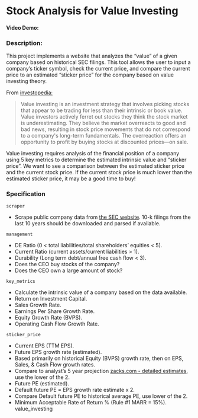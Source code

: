 # Stock Analysis for Value Investing
#### Video Demo:  <URL HERE>
### Description:
This project implements a website that analyzes the “value” of a given company based on historical SEC filings. This tool allows the user to input a company’s ticker symbol, check the current price, and compare the current price to an estimated “sticker price” for the company based on value investing theory. 

From [investopedia:](https://www.investopedia.com/terms/v/valueinvesting.asp)

> Value investing is an investment strategy that involves picking stocks that appear to be trading for less than their intrinsic or book value. Value investors actively ferret out stocks they think the stock market is underestimating. They believe the market overreacts to good and bad news, resulting in stock price movements that do not correspond to a company's long-term fundamentals. The overreaction offers an opportunity to profit by buying stocks at discounted prices—on sale.

Value investing requires analysis of the financial position of a company using 5 key metrics to determine the estimated intrinsic value and “sticker price”. We want to see a comparison between the estimated sticker price and the current stock price. If the current stock price is much lower than the estimated sticker price, it may be a good time to buy!

### Specification

`scraper`
- Scrape public company data from [the SEC website](https://www.sec.gov/dera/data/financial-statement-data-sets.html). 10-k filings from the last 10 years should be downloaded and parsed if available. 

`management`
- DE Ratio (0 < total liabilities/total shareholders’ equities < 5).
- Current Ratio (current assets/current liabilities > 1). 
- Durability (Long term debt/annual free cash flow < 3).
- Does the CEO buy stocks of the company? 
- Does the CEO own a large amount of stock?

`key_metrics`
- Calculate the intrinsic value of a company based on the data available. 
- Return on Investment Capital. 
- Sales Growth Rate.
- Earnings Per Share Growth Rate.
- Equity Growth Rate (BVPS).
- Operating Cash Flow Growth Rate.

`sticker_price`
- Current EPS (TTM EPS).
- Future EPS growth rate (estimated).
- Based primarily on historical Equity (BVPS) growth rate, then on EPS, Sales, & Cash Flow growth rates.
- Compare to analyst’s 5 year projection [zacks.com - detailed estimates](https://www.zacks.com/stock/quote/NKE/detailed-estimates), use the lower of the 2.
- Future PE (estimated).
- Default future PE = EPS growth rate estimate x 2.
- Compare Default future PE to historical average PE, use lower of the 2.
- Minimum Acceptable Rate of Return % (Rule #1 MARR = 15%). value_investing
